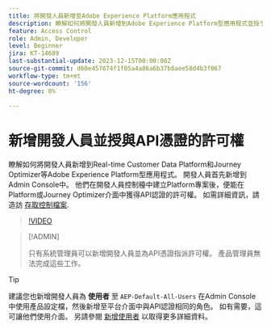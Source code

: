 ```yaml
---
title: 將開發人員新增至Adobe Experience Platform應用程式
description: 瞭解如何將開發人員新增到Adobe Experience Platform型應用程式並授予API憑證的許可權
feature: Access Control
role: Admin, Developer
level: Beginner
jira: KT-14689
last-substantial-update: 2023-12-15T00:00:00Z
source-git-commit: d60e457874f1f05a4a86a6b37b8aee58d4b3f067
workflow-type: tm+mt
source-wordcount: '156'
ht-degree: 0%

---
```


# 新增開發人員並授與API憑證的許可權

瞭解如何將開發人員新增到Real-time Customer Data Platform和Journey Optimizer等Adobe Experience Platform型應用程式。 開發人員首先新增到Admin Console中。 他們在開發人員控制檯中建立Platform專案後，便能在Platform或Journey Optimizer介面中獲得API認證的許可權。 如需詳細資訊，請造訪 [存取控制檔案](https://experienceleague.adobe.com/docs/experience-platform/access-control/home.html?lang=zh-Hant).

>[!VIDEO](https://video.tv.adobe.com/v/336081?learn=on)

>[!ADMIN]
>
>只有系統管理員可以新增開發人員並為API憑證指派許可權。 產品管理員無法完成這些工作。

>[!TIP]
>
>建議您也新增開發人員為 **使用者** 至 `AEP-Default-All-Users` 在Admin Console中使用產品設定檔，然後新增至平台介面中與API認證相同的角色。 如有需要，這可讓他們使用介面。 另請參閱 [新增使用者](add-users.md) 以取得更多詳細資料。

